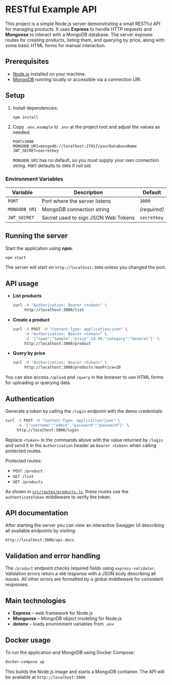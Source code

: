# RESTful Example API

This project is a simple Node.js server demonstrating a small RESTful API for managing products. It uses **Express** to handle HTTP requests and **Mongoose** to interact with a MongoDB database. The server exposes routes for creating products, listing them, and querying by price, along with some basic HTML forms for manual interaction.

## Prerequisites

- [Node.js](https://nodejs.org/) installed on your machine.
- [MongoDB](https://www.mongodb.com/) running locally or accessible via a connection URI.

## Setup

1. Install dependencies:
   ```bash
   npm install
   ```
2. Copy `.env.example` to `.env` at the project root and adjust the values as needed:
   ```env
   PORT=3000
   MONGODB_URI=mongodb://localhost:27017/yourDatabaseName
   JWT_SECRET=secretkey
   ```
   `MONGODB_URI` has no default, so you must supply your own connection string.
   `PORT` defaults to `3000` if not set.

### Environment Variables

| Variable | Description | Default |
| -------- | ----------- | ------- |
| `PORT` | Port where the server listens | `3000` |
| `MONGODB_URI` | MongoDB connection string | *(required)* |
| `JWT_SECRET` | Secret used to sign JSON Web Tokens | `secretkey` |

## Running the server

Start the application using **npm**:

```bash
npm start
```

The server will start on `http://localhost:3000` unless you changed the port.

## API usage

- **List products**
  ```bash
  curl -H "Authorization: Bearer <token>" \
       http://localhost:3000/list
  ```

- **Create a product**
  ```bash
  curl -X POST -H "Content-Type: application/json" \
       -H "Authorization: Bearer <token>" \
       -d '{"name":"Sample","price":19.99,"category":"General"}' \
       http://localhost:3000/product
  ```

- **Query by price**
  ```bash
  curl -H "Authorization: Bearer <token>" \
       http://localhost:3000/products?maxPrice=20
  ```

You can also access `/upload` and `/query` in the browser to use HTML forms for uploading or querying data.

## Authentication

Generate a token by calling the `/login` endpoint with the demo credentials:

```bash
curl -X POST -H "Content-Type: application/json" \
     -d '{"username":"admin","password":"password"}' \
     http://localhost:3000/login
```

Replace `<token>` in the commands above with the value returned by `/login` and send it in the `Authorization` header as `Bearer <token>` when calling protected routes.

Protected routes:

- `POST /product`
- `GET /list`
- `GET /products`

As shown in [`src/routes/products.js`](src/routes/products.js), these routes use the `authenticateToken` middleware to verify the token.

## API documentation

After starting the server you can view an interactive Swagger UI describing all available endpoints by visiting:

```
http://localhost:3000/api-docs
```

## Validation and error handling

The `/product` endpoint checks required fields using `express-validator`.
Validation errors return a `400` response with a JSON body describing all issues.
All other errors are formatted by a global middleware for consistent responses.

## Main technologies

- **Express** – web framework for Node.js
- **Mongoose** – MongoDB object modeling for Node.js
- **dotenv** – loads environment variables from `.env`


## Docker usage

To run the application and MongoDB using Docker Compose:

```bash
docker-compose up
```

This builds the Node.js image and starts a MongoDB container. The API will be available at `http://localhost:3000`.

